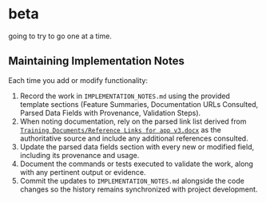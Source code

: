 # beta

going to try to go one at a time.

## Maintaining Implementation Notes

Each time you add or modify functionality:

1. Record the work in `IMPLEMENTATION_NOTES.md` using the provided template sections (Feature Summaries, Documentation URLs Consulted, Parsed Data Fields with Provenance, Validation Steps).
2. When noting documentation, rely on the parsed link list derived from [`Training Documents/Reference Links for app v3.docx`](Training%20Documents/Reference%20Links%20for%20app%20v3.docx) as the authoritative source and include any additional references consulted.
3. Update the parsed data fields section with every new or modified field, including its provenance and usage.
4. Document the commands or tests executed to validate the work, along with any pertinent output or evidence.
5. Commit the updates to `IMPLEMENTATION_NOTES.md` alongside the code changes so the history remains synchronized with project development.
